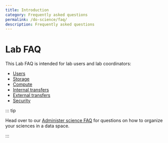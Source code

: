 ```yaml
---
title: Introduction
category: Frequently asked questions
permalink: /do-science/faq/
description: Frequently asked questions
---
```


# Lab FAQ

This Lab FAQ is intended for lab users and lab coordinators:

- [Users](/do-science/faq/users)
- [Storage](/do-science/faq/storage)
- [Compute](/do-science/faq/compute)
- [Internal transfers](/do-science/faq/internal-transfer)
- [External transfers](/do-science/faq/external-transfer)
- [Security](/do-science/faq/security)

::: tip

Head over to our [Administer science FAQ](/administer-science/faq) for questions on how to organize your sciences in a data space.

:::
